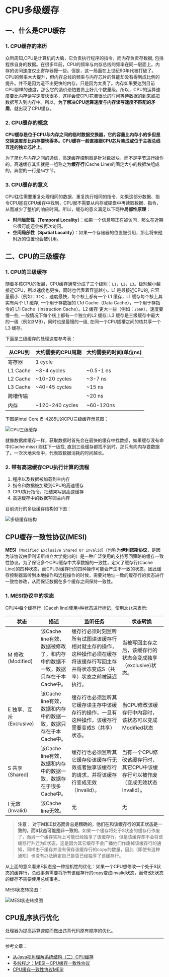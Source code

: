 # CPU多级缓存

## 一、什么是CPU缓存

### 1. CPU缓存的来历

众所周知,CPU是计算机的大脑，它负责执行程序的指令，而内存负责存数据, 包括程序自身的数据。在很多年前，CPU的频率与内存总线的频率在同一层面上。内存的访问速度仅比寄存器慢一些。但是，这一局面在上世纪90年代被打破了。CPU的频率大大提升，但内存总线的频率与内存芯片的性能却没有得到成比例的提升。并不是因为造不出更快的内存，只是因为太贵了。内存如果要达到目前CPU那样的速度，那么它的造价恐怕要贵上好几个数量级。所以，CPU的运算速度要比内存读写速度快很多，这样会使CPU花费很长的时间等待数据的到来或把数据写入到内存中。所以，**为了解决CPU运算速度与内存读写速度不匹配的矛盾**，就出现了CPU缓存。

### 2. CPU缓存的概念

**CPU缓存是位于CPU与内存之间的临时数据交换器，它的容量比内存小的多但是交换速度却比内存要快得多。CPU缓存一般直接跟CPU芯片集成或位于主板总线互连的独立芯片上**。

为了简化与内存之间的通信，高速缓存控制器是针对数据块，而不是字节进行操作的。高速缓存其实就是一组称之为**缓存行**(Cache Line)的固定大小的数据块组成的，典型的一行是`64`字节。

### 3. CPU缓存的意义

CPU往往需要重复处理相同的数据、重复执行相同的指令，如果这部分数据、指令CPU能在CPU缓存中找到，CPU就不需要从内存或硬盘中再读取数据、指令，从而减少了整机的响应时间。所以，缓存的意义满足以下两种**局部性原理**：

- **时间局部性（Temporal Locality）**：如果一个信息项正在被访问，那么在近期它很可能还会被再次访问。
- **空间局部性（Spatial Locality）**：如果一个存储器的位置被引用，那么将来他附近的位置也会被引用。

## 二、CPU的三级缓存

### 1. CPU的三级缓存

随着多核CPU的发展，CPU缓存通常分成了三个级别：`L1`，`L2`，`L3`。级别越小越接近CPU，所以速度也更快，同时也代表着容量越小。L1 是最接近CPU的, 它容量最小（例如：`32K`），速度最快，每个核上都有一个 L1 缓存，L1 缓存每个核上其实有两个 L1 缓存, 一个用于存数据的 L1d Cache（Data Cache），一个用于存指令的 L1i Cache（Instruction Cache）。L2 缓存 更大一些（例如：`256K`），速度要慢一些, 一般情况下每个核上都有一个独立的L2 缓存; L3 缓存是三级缓存中最大的一级（例如3MB），同时也是最慢的一级, 在同一个CPU插槽之间的核共享一个 L3 缓存。

下面是三级缓存的处理速度参考表：

| 从CPU到  | 大约需要的CPU周期 | 大约需要的时间(单位ns) |
| -------- | ----------------- | ---------------------- |
| 寄存器   | 1 cycle           |                        |
| L1 Cache | ~3-4 cycles       | ~0.5-1 ns              |
| L2 Cache | ~10-20 cycles     | ~3-7 ns                |
| L3 Cache | ~40-45 cycles     | ~15 ns                 |
| 跨槽传输 |                   | ~20 ns                 |
| 内存     | ~120-240 cycles   | ~60-120ns              |

下图是Intel Core i5-4285U的CPU三级缓存示意图：

![CPU三级缓存](http://static.blinkfox.com/javabf_cpu_01.png)

就像数据库缓存一样，获取数据时首先会在最快的缓存中找数据，如果缓存没有命中(Cache miss) 则往下一级找, 直到三级缓存都找不到时，那只有向内存要数据了。一次次地未命中，代表取数据消耗的时间越长。

### 2. 带有高速缓存CPU执行计算的流程

1. 程序以及数据被加载到主内存
2. 指令和数据被加载到CPU的高速缓存
3. CPU执行指令，把结果写到高速缓存
4. 高速缓存中的数据写回主内存

目前流行的多级缓存结构如下图：

![多级缓存结构](https://images2018.cnblogs.com/blog/1195582/201805/1195582-20180503162457455-1411867425.png)

## CPU缓存一致性协议(MESI)

**MESI**（`Modified Exclusive Shared Or Invalid`）(也称为**伊利诺斯协议**，是因为该协议由伊利诺斯州立大学提出的）是一种广泛使用的支持写回策略的缓存一致性协议。为了保证多个CPU缓存中共享数据的一致性，定义了缓存行(Cache Line)的四种状态，而CPU对缓存行的四种操作可能会产生不一致的状态，因此缓存控制器监听到本地操作和远程操作的时候，需要对地址一致的缓存行的状态进行一致性修改，从而保证数据在多个缓存之间保持一致性。

### 1. MESI协议中的状态

CPU中每个缓存行（Caceh line)使用`4`种状态进行标记，使用`2bit`来表示:

| 状态                     | 描述                                                         | 监听任务                                                     | 状态转换                                                     |
| ------------------------ | ------------------------------------------------------------ | ------------------------------------------------------------ | ------------------------------------------------------------ |
| M 修改 (Modified)        | 该Cache line有效，数据被修改了，和内存中的数据不一致，数据只存在于本Cache中。 | 缓存行必须时刻监听所有试图读该缓存行相对就主存的操作，这种操作必须在缓存将该缓存行写回主存并将状态变成S（共享）状态之前被延迟执行。 | 当被写回主存之后，该缓存行的状态会变成独享（exclusive)状态。 |
| E 独享、互斥 (Exclusive) | 该Cache line有效，数据和内存中的数据一致，数据只存在于本Cache中。 | 缓存行也必须监听其它缓存读主存中该缓存行的操作，一旦有这种操作，该缓存行需要变成S（共享）状态。 | 当CPU修改该缓存行中内容时，该状态可以变成Modified状态        |
| S 共享 (Shared)          | 该Cache line有效，数据和内存中的数据一致，数据存在于很多Cache中。 | 缓存行也必须监听其它缓存使该缓存行无效或者独享该缓存行的请求，并将该缓存行变成无效（Invalid）。 | 当有一个CPU修改该缓存行时，其它CPU中该缓存行可以被作废（变成无效状态 Invalid）。 |
| I 无效 (Invalid)         | 该Cache line无效。                                           | 无                                                           | 无                                                           |

> **注意**：
**对于M和E状态而言总是精确的，他们在和该缓存行的真正状态是一致的，而S状态可能是非一致的**。如果一个缓存将处于S状态的缓存行作废了，而另一个缓存实际上可能已经独享了该缓存行，但是该缓存却不会将该缓存行升迁为E状态，这是因为其它缓存不会广播他们作废掉该缓存行的通知，同样由于缓存并没有保存该缓存行的copy的数量，因此（即使有这种通知）也没有办法确定自己是否已经独享了该缓存行。

从上面的意义看来E状态是一种投机性的优化：如果一个CPU想修改一个处于S状态的缓存行，总线事务需要将所有该缓存行的copy变成invalid状态，而修改E状态的缓存不需要使用总线事务。

MESI状态转换图：

![MESI状态转换图](http://hi.csdn.net/attachment/201203/4/0_13308376919qw9.gif)

## CPU乱序执行优化

处理器为提高运算速度而做出违背代码原有顺序的优化。

---

参考文章：

- [从Java视角理解系统结构（二）CPU缓存](http://ifeve.com/from-javaeye-cpu-cache/)
- [多线程之：MESI－CPU缓存一致性协议](https://www.cnblogs.com/shangxiaofei/p/5688296.html)
- [CPU缓存一致性协议MESI](http://www.cnblogs.com/yanlong300/p/8986041.html)